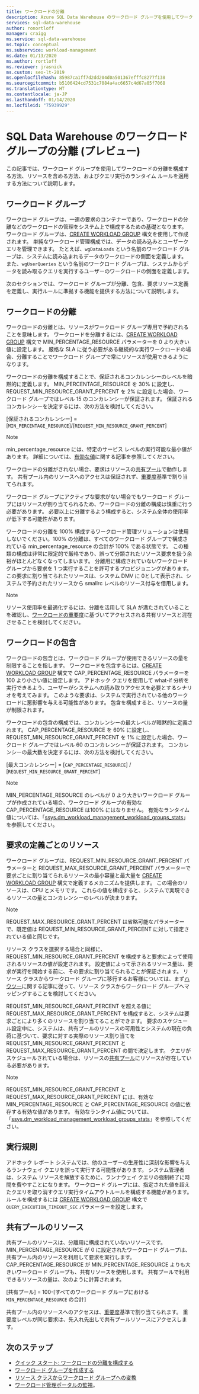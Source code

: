 ```yaml
---
title: ワークロードの分離
description: Azure SQL Data Warehouse のワークロード グループを使用してワークロードの分離を設定するためのガイダンスです。
services: sql-data-warehouse
author: ronortloff
manager: craigg
ms.service: sql-data-warehouse
ms.topic: conceptual
ms.subservice: workload-management
ms.date: 01/13/2020
ms.author: rortloff
ms.reviewer: jrasnick
ms.custom: seo-lt-2019
ms.openlocfilehash: 85987ca1ff7d2dd204d0a501367efffc8277f138
ms.sourcegitcommit: b5106424cd7531c7084a4ac6657c4d67a05f7068
ms.translationtype: HT
ms.contentlocale: ja-JP
ms.lasthandoff: 01/14/2020
ms.locfileid: "75939929"
---
```

# <a name="sql-data-warehouse-workload-group-isolation-preview"></a>SQL Data Warehouse のワークロード グループの分離 (プレビュー)

この記事では、ワークロード グループを使用してワークロードの分離を構成する方法、リソースを含める方法、およびクエリ実行のランタイム ルールを適用する方法について説明します。

## <a name="workload-groups"></a>ワークロード グループ

ワークロード グループは、一連の要求のコンテナーであり、ワークロードの分離などのワークロードの管理をシステム上で構成するための基礎となります。  ワークロード グループは、[CREATE WORKLOAD GROUP](/sql/t-sql/statements/create-workload-group-transact-sql?view=azure-sqldw-latest) 構文を使用して作成されます。  単純なワークロード管理構成では、データの読み込みとユーザークエリを管理できます。  たとえば、`wgDataLoads` という名前のワークロード グループは、システムに読み込まれるデータのワークロードの側面を定義します。 また、`wgUserQueries` という名前のワークロード グループは、システムからデータを読み取るクエリを実行するユーザーのワークロードの側面を定義します。

次のセクションでは、ワークロード グループが分離、包含、要求リソース定義を定義し、実行ルールに準拠する機能を提供する方法について説明します。

## <a name="workload-isolation"></a>ワークロードの分離

ワークロードの分離とは、リソースがワークロード グループ専用で予約されることを意味します。  ワークロードを分離するには、[CREATE WORKLOAD GROUP](/sql/t-sql/statements/create-workload-group-transact-sql?view=azure-sqldw-latest) 構文で MIN_PERCENTAGE_RESOURCE パラメーターを 0 より大きい値に設定します。  厳格な SLA に従う必要がある継続的な実行ワークロードの場合、分離することでワークロード グループで常にリソースが使用できるようになります。 

ワークロードの分離を構成することで、保証されるコンカレンシーのレベルを暗黙的に定義します。 MIN_PERCENTAGE_RESOURCE を 30% に設定し、REQUEST_MIN_RESOURCE_GRANT_PERCENT を 2% に設定した場合、ワークロード グループではレベル 15 のコンカレンシーが保証されます。  保証されるコンカレンシーを決定するには、次の方法を検討してください。

[保証されるコンカレンシー] = [`MIN_PERCENTAGE_RESOURCE`]/[`REQUEST_MIN_RESOURCE_GRANT_PERCENT`]

> [!NOTE] 
> min_percentage_resource には、特定のサービス レベルの実行可能な最小値があります。  詳細については、[有効な値](/sql/t-sql/statements/create-workload-group-transact-sql?view=azure-sqldw-latest#effective-values)に関する記事を参照してください。

ワークロードの分離がされない場合、要求はリソースの[共有プール](#shared-pool-resources)で動作します。  共有プール内のリソースへのアクセスは保証されず、[重要度](sql-data-warehouse-workload-importance.md)基準で割り当てられます。

ワークロード グループにアクティブな要求がない場合でもワークロード グループにはリソースが割り当てられるため、ワークロードの分離の構成は慎重に行う必要があります。 必要以上に分離するよう構成すると、システム全体の使用率が低下する可能性があります。

ワークロードの分離を 100% 構成するワークロード管理ソリューションは使用しないでください。100% の分離は、すべてのワークロード グループで構成されている min_percentage_resource の合計が 100% である状態です。  この種類の構成は非常に限定的で厳格であり、誤って分類されたリソース要求を扱う余裕がほとんどなくなってしまいます。 分離用に構成されていないワークロード グループから要求を 1 つ実行することを許可するプロビジョニングがあります。 この要求に割り当てられたリソースは、システム DMV に 0として表示され、システムで予約されたリソースから smallrc レベルのリソース付与を借用します。

> [!NOTE] 
> リソース使用率を最適化するには、分離を活用して SLA が満たされていることを確認し、[ワークロードの重要度](sql-data-warehouse-workload-importance.md)に基づいてアクセスされる共有リソースと混在させることを検討してください。

## <a name="workload-containment"></a>ワークロードの包含

ワークロードの包含とは、ワークロード グループが使用できるリソースの量を制限することを指します。  ワークロードを包含するには、[CREATE WORKLOAD GROUP](/sql/t-sql/statements/create-workload-group-transact-sql?view=azure-sqldw-latest) 構文で CAP_PERCENTAGE_RESOURCE パラメーターを 100 より小さい値に設定します。  アドホック クエリを使用して what-if 分析を実行できるよう、ユーザーがシステムへの読み取りアクセスを必要とするシナリオを考えてみます。  このような要求は、システムで実行されている他のワークロードに悪影響を与える可能性があります。  包含を構成すると、リソースの量が制限されます。

ワークロードの包含の構成では、コンカレンシーの最大レベルが暗黙的に定義されます。  CAP_PERCENTAGE_RESOURCE を 60% に設定し、REQUEST_MIN_RESOURCE_GRANT_PERCENT を 1% に設定した場合、ワークロード グループではレベル 60 のコンカレンシーが保証されます。  コンカレンシーの最大数を決定するには、次の方法を検討してください。

[最大コンカレンシー] = [`CAP_PERCENTAGE_RESOURCE`] / [`REQUEST_MIN_RESOURCE_GRANT_PERCENT`]

> [!NOTE] 
> MIN_PERCENTAGE_RESOURCE のレベルが 0 より大きいワークロード グループが作成されている場合、ワークロード グループの有効な CAP_PERCENTAGE_RESOURCE は100% にはなりません。  有効なランタイム値については、「[ssys.dm_workload_management_workload_groups_stats](/sql/relational-databases/system-dynamic-management-views/sys-dm-workload-management-workload-group-stats-transact-sql?view=azure-sqldw-latest)」を参照してください。

## <a name="resources-per-request-definition"></a>要求の定義ごとのリソース

ワークロード グループは、REQUEST_MIN_RESOURCE_GRANT_PERCENT パラメーターと REQUEST_MAX_RESOURCE_GRANT_PERCENT パラメーターで要求ごとに割り当てられるリソースの最小容量と最大量を [CREATE WORKLOAD GROUP](/sql/t-sql/statements/create-workload-group-transact-sql?view=azure-sqldw-latest) 構文で定義するメカニズムを提供します。  この場合のリソースは、CPU とメモリです。  これらの値を構成すると、システムで実現できるリソースの量とコンカレンシーのレベルが決まります。

> [!NOTE] 
> REQUEST_MAX_RESOURCE_GRANT_PERCENT は省略可能なパラメーターで、既定値は REQUEST_MIN_RESOURCE_GRANT_PERCENT に対して指定されている値と同じです。

リソース クラスを選択する場合と同様に、REQUEST_MIN_RESOURCE_GRANT_PERCENT を構成すると要求によって使用されるリソースの値が設定されます。  設定値によって示されるリソース量は、要求が実行を開始する前に、その要求に割り当てられることが保証されます。  リソース クラスからワークロード グループに移行するお客様については、まず[ハウツー](sql-data-warehouse-how-to-convert-resource-classes-workload-groups.md)に関する記事に従って、リソース クラスからワークロード グループへマッピングすることを検討してください。

REQUEST_MIN_RESOURCE_GRANT_PERCENT を超える値に REQUEST_MAX_RESOURCE_GRANT_PERCENT を構成すると、システムは要求ごとにより多くのリソースを割り当てることができます。  要求のスケジュール設定中に、システムは、共有プールのリソースの可用性とシステムの現在の負荷に基づいて、要求に対する実際のリソース割り当てを REQUEST_MIN_RESOURCE_GRANT_PERCENT と REQUEST_MAX_RESOURCE_GRANT_PERCENT の間で決定します。  クエリがスケジュールされている場合は、リソースの[共有プール](#shared-pool-resources)にリソースが存在している必要があります。  

> [!NOTE] 
> REQUEST_MIN_RESOURCE_GRANT_PERCENT と REQUEST_MAX_RESOURCE_GRANT_PERCENT には、有効な MIN_PERCENTAGE_RESOURCE と CAP_PERCENTAGE_RESOURCE の値に依存する有効な値があります。  有効なランタイム値については、「[ssys.dm_workload_management_workload_groups_stats](/sql/relational-databases/system-dynamic-management-views/sys-dm-workload-management-workload-group-stats-transact-sql?view=azure-sqldw-latest)」を参照してください。

## <a name="execution-rules"></a>実行規則

アドホック レポート システムでは、他のユーザーの生産性に深刻な影響を与えるランナウェイ クエリを誤って実行する可能性があります。  システム管理者は、システム リソースを解放するために、ランナウェイ クエリの強制終了に時間を費やすことになります。  ワークロード グループには、指定された値を超えたクエリを取り消すクエリ実行タイムアウトルールを構成する機能があります。  ルールを構成するには [CREATE WORKLOAD GROUP](/sql/t-sql/statements/create-workload-group-transact-sql?view=azure-sqldw-latest) 構文で `QUERY_EXECUTION_TIMEOUT_SEC` パラメーターを設定します。

## <a name="shared-pool-resources"></a>共有プールのリソース

共有プールのリソースは、分離用に構成されていないリソースです。  MIN_PERCENTAGE_RESOURCE が 0 に設定されたワークロード グループは、共有プール内のリソースを利用して要求を実行します。  CAP_PERCENTAGE_RESOURCE が MIN_PERCENTAGE_RESOURCE よりも大きいワークロード グループも、共有リソースを使用します。  共有プールで利用できるリソースの量は、次のように計算されます。

[共有プール] = 100-[すべてのワークロード グループにおける `MIN_PERCENTAGE_RESOURCE` の合計]

共有プール内のリソースへのアクセスは、[重要度](sql-data-warehouse-workload-importance.md)基準で割り当てられます。  重要度レベルが同じ要求は、先入れ先出しで共有プールリソースにアクセスします。

## <a name="next-steps"></a>次のステップ

- [クイック スタート: ワークロードの分離を構成する](quickstart-configure-workload-isolation-tsql.md)
- [ワークロード グループを作成する](/sql/t-sql/statements/create-workload-group-transact-sql?view=azure-sqldw-latest)
- [リソース クラスからワークロード グループへの変換](sql-data-warehouse-how-to-convert-resource-classes-workload-groups.md)
- [ワークロード管理ポータルの監視](sql-data-warehouse-workload-management-portal-monitor.md)。  
